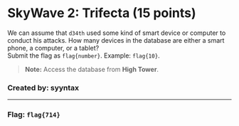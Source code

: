 <h1> SkyWave 2: Trifecta (15 points)</h1>
<p> We can assume that <code>d34th</code> used some kind of smart device or computer to conduct his attacks. How many devices in the database are either a smart phone, a computer, or a tablet?<br>Submit the flag as <code>flag{number}</code>. Example: <code>flag{10}</code>.</p>
<blockquote><strong>Note:</strong> Access the database from <b>High Tower</b>.</blockquote>
<h3> Created by: <b>syyntax</b></h3>
<hr>
<h3>Flag: <code>flag{714}</code></h3>
